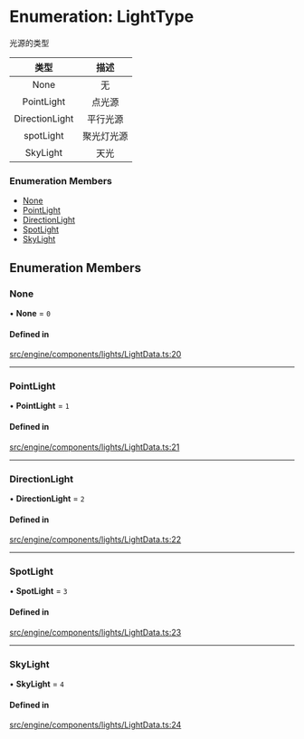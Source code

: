 # Enumeration: LightType

光源的类型

|类型|描述|
|:---:|:---:|
|None|无|
|PointLight|点光源|
|DirectionLight|平行光源|
|spotLight|聚光灯光源|
|SkyLight|天光|


### Enumeration Members

- [None](LightType.md#none)
- [PointLight](LightType.md#pointlight)
- [DirectionLight](LightType.md#directionlight)
- [SpotLight](LightType.md#spotlight)
- [SkyLight](LightType.md#skylight)

## Enumeration Members

### None

• **None** = ``0``

#### Defined in

[src/engine/components/lights/LightData.ts:20](https://github.com/Orillusion/orillusion/blob/main/src/engine/components/lights/LightData.ts#L20)

___

### PointLight

• **PointLight** = ``1``

#### Defined in

[src/engine/components/lights/LightData.ts:21](https://github.com/Orillusion/orillusion/blob/main/src/engine/components/lights/LightData.ts#L21)

___

### DirectionLight

• **DirectionLight** = ``2``

#### Defined in

[src/engine/components/lights/LightData.ts:22](https://github.com/Orillusion/orillusion/blob/main/src/engine/components/lights/LightData.ts#L22)

___

### SpotLight

• **SpotLight** = ``3``

#### Defined in

[src/engine/components/lights/LightData.ts:23](https://github.com/Orillusion/orillusion/blob/main/src/engine/components/lights/LightData.ts#L23)

___

### SkyLight

• **SkyLight** = ``4``

#### Defined in

[src/engine/components/lights/LightData.ts:24](https://github.com/Orillusion/orillusion/blob/main/src/engine/components/lights/LightData.ts#L24)
